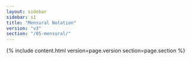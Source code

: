 ```yaml
---
layout: sidebar
sidebar: s1
title: "Mensural Notation"
version: "v3"
section: "/05-mensural/"
---
```

{% include content.html version=page.version section=page.section %}